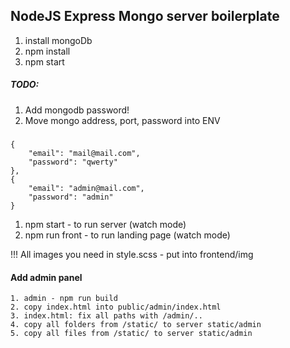 ## NodeJS Express Mongo server boilerplate

1. install mongoDb
2. npm install
3. npm start

##### TODO:
1. Add mongodb password!
2. Move mongo address, port, password into ENV
#####

```
{
    "email": "mail@mail.com",
    "password": "qwerty"
},
{
    "email": "admin@mail.com",
    "password": "admin"
}
```

1. npm start - to run server (watch mode)
2. npm run front - to run landing page (watch mode)

!!! All images you need in style.scss - put into frontend/img



#### Add admin panel
````
1. admin - npm run build
2. copy index.html into public/admin/index.html
3. index.html: fix all paths with /admin/..
4. copy all folders from /static/ to server static/admin
5. copy all files from /static/ to server static/admin
````